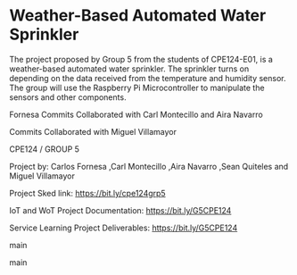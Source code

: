# Weather-Based Automated Water Sprinkler

The project proposed by Group 5 from the students of CPE124-E01, is a weather-based automated water sprinkler. The sprinkler turns on depending on the data received from the temperature and humidity sensor. The group will use the Raspberry Pi Microcontroller to manipulate the sensors and other components.


Fornesa
Commits Collaborated with Carl Montecillo and Aira Navarro


Commits Collaborated with Miguel Villamayor

CPE124 / GROUP 5

Project by: Carlos Fornesa
            ,Carl Montecillo
            ,Aira Navarro
            ,Sean Quiteles
            and Miguel Villamayor
            
Project Sked link: https://bit.ly/cpe124grp5


IoT and WoT Project Documentation: https://bit.ly/G5CPE124


Service Learning Project Deliverables: https://bit.ly/G5CPE124
            
main
            
            
 main
            
            
            

